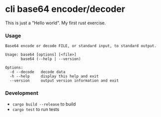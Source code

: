 # cli base64 encoder/decoder #

This is just a "Hello world". My first rust exercise.

### Usage
```
Base64 encode or decode FILE, or standard input, to standard output.

Usage: base64 [options] [<file>]
       base64 (--help | --version)

Options:
  -d --decode   decode data
  -h --help     display this help and exit
  --version     output version information and exit
```

### Development
* `cargo build --release` to build
* `cargo test` to run tests
